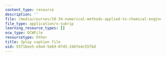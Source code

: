 ```yaml
---
content_type: resource
description: ''
file: /media/courses/10-34-numerical-methods-applied-to-chemical-engineering-fall-2015/93f1bee5e9a45e6987d524b7e4c55fbd_42TkHA__6bk.vtt
file_type: application/x-subrip
learning_resource_types: []
ocw_type: OCWFile
resourcetype: Other
title: 3play caption file
uid: 93f1bee5-e9a4-5e69-87d5-24b7e4c55fbd
---
```

